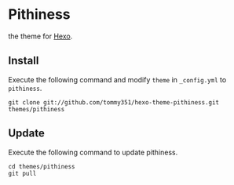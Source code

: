 # Pithiness

the theme for [Hexo].

## Install

Execute the following command and modify `theme` in `_config.yml` to `pithiness`.

```
git clone git://github.com/tommy351/hexo-theme-pithiness.git themes/pithiness
```

## Update

Execute the following command to update pithiness.

```
cd themes/pithiness
git pull
```

[Hexo]: http://zespia.tw/hexo/